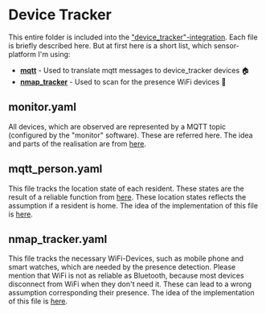 # Device Tracker  #

This entire folder is included into the ["device_tracker"-integration](https://www.home-assistant.io/integrations/device_tracker/). Each file is briefly described here. But at first here is a short list, which sensor-platform I'm using:

- **[mqtt](https://www.home-assistant.io/integrations/device_tracker.mqtt/)** - Used to translate mqtt messages to device_tracker devices 🏠
- **[nmap_tracker](https://www.home-assistant.io/integrations/nmap_tracker/)** - Used to scan for the presence WiFi devices 📲

## monitor.yaml ##

All devices, which are observed are represented by a MQTT topic (configured by the "monitor" software). These are referred here. The idea and parts of the realisation are from [here](https://github.com/DubhAd/Home-AssistantConfig/tree/live/device_tracker).

## mqtt_person.yaml ##

This file tracks the location state of each resident. These states are the result of a reliable function from [here](/config/automations/presence/fabi_presence.yaml). These location states reflects the assumption if a resident is home. The idea of the implementation of this file is [here](https://github.com/DubhAd/Home-AssistantConfig/blob/live/device_tracker/mqtt_person.yaml).  

## nmap_tracker.yaml ##

This file tracks the necessary WiFi-Devices, such as mobile phone and smart watches, which are needed by the presence detection. Please mention that WiFi is not as reliable as Bluetooth, because most devices disconnect from WiFi when they don't need it. These can lead to a wrong assumption corresponding their presence. The idea of the implementation of this file is [here](https://github.com/DubhAd/Home-AssistantConfig/blob/live/device_tracker/nmap_tracker.yaml).  